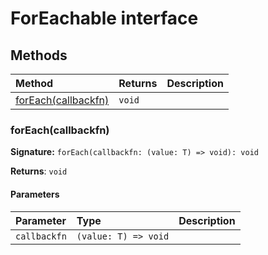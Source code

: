 # ForEachable interface













## Methods

| Method	   |  Returns	| Description|
|:-------------|:-------|:-----------|
|[forEach(callbackfn)](foreachcallbackfn)      | `void` |  |




### forEach(callbackfn)



**Signature:** ``forEach(callbackfn: (value: T) => void): void``

**Returns**: `void`



#### Parameters


| Parameter	   | Type    | Description |
|:-------------|:---------------|:------------|
| `callbackfn`    | `(value: T) => void` |  |

